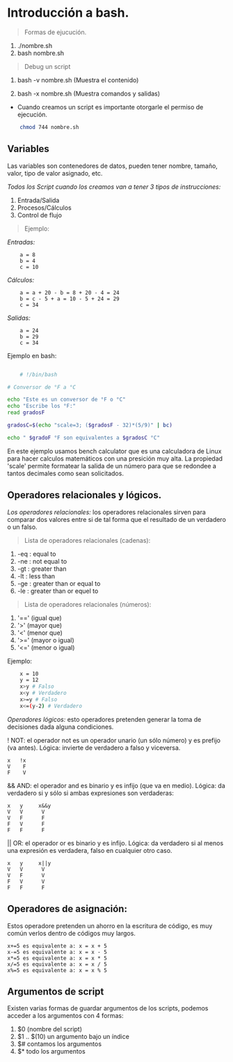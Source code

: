 
# Introducción a bash.

> Formas de ejucución.
1. ./nombre.sh
2. bash nombre.sh

> Debug un script
1. bash -v nombre.sh (Muestra el contenido)
   
2. bash -x nombre.sh (Muestra comandos y salidas)

* Cuando creamos un script es importante otorgarle el permiso de ejecución. 

```bash
    chmod 744 nombre.sh
```

## Variables
Las variables son contenedores de datos, pueden tener nombre, tamaño, valor, tipo de valor asignado, etc.

*Todos los Script cuando los creamos van a tener 3 tipos de instrucciones:*

1. Entrada/Salida
2. Procesos/Cálculos
3. Control de flujo

> Ejemplo:

*Entradas:*
```
    a = 8
    b = 4
    c = 10
```

*Cálculos:*
```
    a = a + 20 - b = 8 + 20 - 4 = 24
    b = c - 5 + a = 10 - 5 + 24 = 29
    c = 34
```

*Salidas:*
```
    a = 24
    b = 29
    c = 34
```

Ejemplo en bash:
```bash

    # !/bin/bash

# Conversor de °F a °C

echo "Este es un conversor de °F o °C"
echo "Escribe los °F:"
read gradosF

gradosC=$(echo "scale=3; ($gradosF - 32)*(5/9)" | bc)

echo " $gradoF °F son equivalentes a $gradosC °C"

```
En este ejemplo usamos bench calculator que es una calculadora de Linux para hacer calculos matemáticos con una presición muy alta. La propiedad 'scale' permite formatear la salida de un número para que se redondee a tantos decimales como sean solicitados.

## Operadores relacionales y lógicos.

*Los operadores relacionales:* los operadores relacionales sirven para comparar dos valores entre si de tal forma que el resultado de un verdadero o un falso. 

> Lista de operadores relacionales (cadenas):
1. -eq : equal to
2. -ne : not equal to
3. -gt : greater than
4. -lt : less than
5. -ge : greater than or equal to
6. -le : greater than or equel to 

> Lista de operadores relacionales (números):

1. '==' (igual que)
2. '>' (mayor que)
3. '<' (menor que)
4. '>=' (mayor o igual)
5. '<=' (menor o igual)

Ejemplo: 
```bash
    x = 10
    y = 12
    x>y # Falso
    x<y # Verdadero
    x>=y # Falso
    x<=(y-2) # Verdadero
```

*Operadores lógicos:* esto operadores pretenden generar la toma de decisiones dada alguna condiciones.

! NOT: el operador not es un operador unario (un sólo número) y es prefijo (va antes).
Lógica: invierte de verdadero a falso y viceversa.

    x   !x
    V    F
    F    V

&& AND: el operador and es binario y es infijo (que va en medio).
Lógica: da verdadero si y sólo si ambas expresiones son verdaderas:

    x   y     x&&y
    V   V      V
    V   F      F
    F   V      F
    F   F      F

|| OR: el operador or es binario y es infijo.
Lógica: da verdadero si al menos una expresión es verdadera, falso en cualquier otro caso.

    x   y     x||y
    V   V      V
    V   F      V
    F   V      V
    F   F      F


## Operadores de asignación:
Estos operadore pretenden un ahorro en la escritura de código, es muy común verlos dentro de códigos muy largos.

    x+=5 es equivalente a: x = x + 5
    x-=5 es equivalente a: x = x - 5
    x*=5 es equivalente a: x = x * 5
    x/=5 es equivalente a: x = x / 5
    x%=5 es equivalente a: x = x % 5 


## Argumentos de script

Existen varias formas de guardar argumentos 
de los scripts, podemos acceder  a los argumentos con 4 formas:

1. $0  (nombre del script)
2. $1 .. $(10) un argumento bajo un índice
3. $# contamos los argumentos
4. $* todo los argumentos










